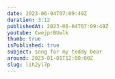```yaml
---
date: 2023-06-04T07:09:49Z
duration: 3:12
publishedAt: 2023-06-04T07:09:49Z
youtube: CwejprBUwlk
thumb: true
isPublished: true
subject: song for my teddy bear
around: 2023-01-01T12:00:00Z
slug: lih2yl7p
---
```


